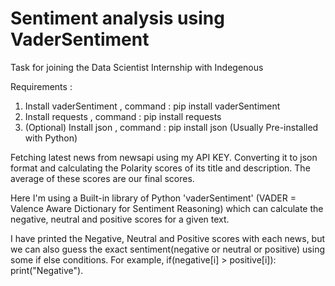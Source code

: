 # Sentiment analysis using VaderSentiment
Task for joining the Data Scientist Internship with Indegenous

Requirements :
1) Install vaderSentiment , command : pip install vaderSentiment
2) Install requests , command : pip install requests
3) (Optional) Install json , command : pip install json  (Usually Pre-installed with Python)

Fetching latest news from newsapi using my API KEY. Converting it to json format and calculating the Polarity scores of its title and description.
The average of these scores are our final scores.

Here I'm using a Built-in library of Python 'vaderSentiment' (VADER = Valence Aware Dictionary for Sentiment Reasoning)
which can calculate the negative, neutral and positive scores for a given text.

I have printed the Negative, Neutral and Positive scores with each news, but we can also guess the exact sentiment(negative or neutral or positive) using some if else conditions. For example, if(negative[i] > positive[i]): print("Negative").
